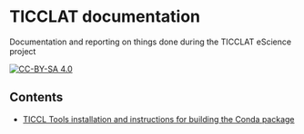 # TICCLAT documentation
Documentation and reporting on things done during the TICCLAT eScience project

[![CC-BY-SA 4.0](https://mirrors.creativecommons.org/presskit/buttons/88x31/svg/by-sa.svg)](https://creativecommons.org/licenses/by-sa/4.0/)

## Contents

* [TICCL Tools installation and instructions for building the Conda package](TICCL_installation.md)